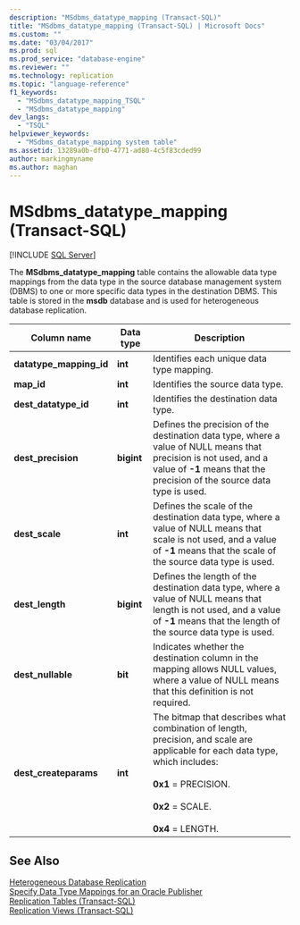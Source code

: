 ```yaml
---
description: "MSdbms_datatype_mapping (Transact-SQL)"
title: "MSdbms_datatype_mapping (Transact-SQL) | Microsoft Docs"
ms.custom: ""
ms.date: "03/04/2017"
ms.prod: sql
ms.prod_service: "database-engine"
ms.reviewer: ""
ms.technology: replication
ms.topic: "language-reference"
f1_keywords: 
  - "MSdbms_datatype_mapping_TSQL"
  - "MSdbms_datatype_mapping"
dev_langs: 
  - "TSQL"
helpviewer_keywords: 
  - "MSdbms_datatype_mapping system table"
ms.assetid: 13289a0b-dfb0-4771-ad80-4c5f83cded99
author: markingmyname
ms.author: maghan
---
```

# MSdbms_datatype_mapping (Transact-SQL)
[!INCLUDE [SQL Server](../../includes/applies-to-version/sqlserver.md)]

  The **MSdbms_datatype_mapping** table contains the allowable data type mappings from the data type in the source database management system (DBMS) to one or more specific data types in the destination DBMS. This table is stored in the **msdb** database and is used for heterogeneous database replication.  
  
|Column name|Data type|Description|  
|-----------------|---------------|-----------------|  
|**datatype_mapping_id**|**int**|Identifies each unique data type mapping.|  
|**map_id**|**int**|Identifies the source data type.|  
|**dest_datatype_id**|**int**|Identifies the destination data type.|  
|**dest_precision**|**bigint**|Defines the precision of the destination data type, where a value of NULL means that precision is not used, and a value of **-1** means that the precision of the source data type is used.|  
|**dest_scale**|**int**|Defines the scale of the destination data type, where a value of NULL means that scale is not used, and a value of **-1** means that the scale of the source data type is used.|  
|**dest_length**|**bigint**|Defines the length of the destination data type, where a value of NULL means that length is not used, and a value of **-1** means that the length of the source data type is used.|  
|**dest_nullable**|**bit**|Indicates whether the destination column in the mapping allows NULL values, where a value of NULL means that this definition is not required.|  
|**dest_createparams**|**int**|The bitmap that describes what combination of length, precision, and scale are applicable for each data type, which includes:<br /><br /> **0x1** = PRECISION.<br /><br /> **0x2** = SCALE.<br /><br /> **0x4** = LENGTH.|  
  
## See Also  
 [Heterogeneous Database Replication](../../relational-databases/replication/non-sql/heterogeneous-database-replication.md)   
 [Specify Data Type Mappings for an Oracle Publisher](../../relational-databases/replication/publish/specify-data-type-mappings-for-an-oracle-publisher.md)   
 [Replication Tables &#40;Transact-SQL&#41;](../../relational-databases/system-tables/replication-tables-transact-sql.md)   
 [Replication Views &#40;Transact-SQL&#41;](../../relational-databases/system-views/replication-views-transact-sql.md)  
  
  
